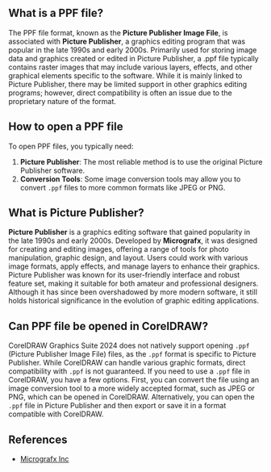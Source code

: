 ## What is a PPF file?

The PPF file format, known as the **Picture Publisher Image File**, is associated with **Picture Publisher**, a graphics editing program that was popular in the late 1990s and early 2000s. Primarily used for storing image data and graphics created or edited in Picture Publisher, a .ppf file typically contains raster images that may include various layers, effects, and other graphical elements specific to the software. While it is mainly linked to Picture Publisher, there may be limited support in other graphics editing programs; however, direct compatibility is often an issue due to the proprietary nature of the format.

## How to open a PPF file

To open PPF files, you typically need:

1.  **Picture Publisher**: The most reliable method is to use the original Picture Publisher software.
2.  **Conversion Tools**: Some image conversion tools may allow you to convert `.ppf` files to more common formats like JPEG or PNG.

## What is Picture Publisher?

**Picture Publisher** is a graphics editing software that gained popularity in the late 1990s and early 2000s. Developed by **Micrografx**, it was designed for creating and editing images, offering a range of tools for photo manipulation, graphic design, and layout. Users could work with various image formats, apply effects, and manage layers to enhance their graphics. Picture Publisher was known for its user-friendly interface and robust feature set, making it suitable for both amateur and professional designers. Although it has since been overshadowed by more modern software, it still holds historical significance in the evolution of graphic editing applications.

## Can PPF file be opened in CorelDRAW?

CorelDRAW Graphics Suite 2024 does not natively support opening `.ppf` (Picture Publisher Image File) files, as the `.ppf` format is specific to Picture Publisher. While CorelDRAW can handle various graphic formats, direct compatibility with `.ppf` is not guaranteed. If you need to use a `.ppf` file in CorelDRAW, you have a few options. First, you can convert the file using an image conversion tool to a more widely accepted format, such as JPEG or PNG, which can be opened in CorelDRAW. Alternatively, you can open the `.ppf` file in Picture Publisher and then export or save it in a format compatible with CorelDRAW.

## References
* [Micrografx Inc](https://en.wikipedia.org/wiki/Micrografx)
